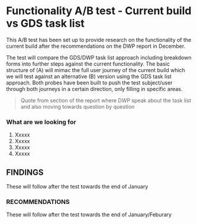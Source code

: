 <h1>Functionality A/B test - Current build vs GDS task list</h1>

<p>This A/B test has been set up to provide research on the functionality of the current build after the recommendations on the 
DWP report in December.</p>

<p>The test will compare the GDS/DWP task list approach including breakdown forms into further steps against the current functionality. 
The basic structure of (A) will mimac the full user journey of the current build which we will test against an alternative (B) version 
using the GDS task list approach. Both probes have been built to push the test subject/user through both journeys 
in a certain direction, only filling in specific areas.</p>

<blockquote>Quote from section of the report where DWP speak about the task list and also moving towards question by question</blockquote>

<h3>What are we looking for</h3>
<ol>
  <li>Xxxxx</li>
  <li>Xxxxx</li>
  <li>Xxxxx</li>
  <li>Xxxxx</li>
</ol></p>

<h2>FINDINGS</h2>

These will follow after the test towards the end of January


<h3>RECOMMENDATIONS</h3> 

These will follow after the test towards the end of January/Feburary
